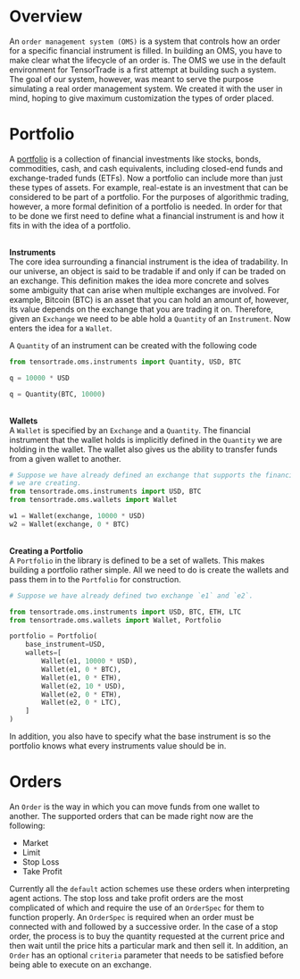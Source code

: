 # Overview
An `order management system (OMS)` is a system that controls how an order for a
specific financial instrument is filled. In building an OMS, you have to make clear
what the lifecycle of an order is. The OMS we use in the default environment for
TensorTrade is a first attempt at building such a system. The goal of our system,
however, was meant to serve the purpose simulating a real order management system.
We created it with the user in mind, hoping to give maximum customization the types
of order placed.

# Portfolio
A [portfolio](https://www.investopedia.com/terms/p/portfolio.asp) is a collection of financial investments like stocks, bonds, commodities, cash, and cash equivalents, including closed-end funds and exchange-traded funds (ETFs). Now a portfolio can include more than just these types of assets. For example, real-estate is an investment that can be considered to be part of a portfolio. For the purposes of algorithmic trading, however, a more formal definition of a portfolio is needed. In order for that to be done we first need to define what a financial instrument is and how it fits in with the idea of a portfolio.

<br> **Instruments** <br>
The core idea surrounding a financial instrument is the idea of tradability. In our universe, an object is said to be tradable if and only if can be traded on an exchange. This definition makes the idea more concrete and solves some ambiguity that can arise when multiple exchanges are involved. For example, Bitcoin (BTC) is an asset that you can hold an amount of, however, its value depends on the exchange that you are trading it on. Therefore, given an `Exchange` we need to be able hold a `Quantity` of an `Instrument`. Now enters the idea for a `Wallet`.

A `Quantity` of an instrument can be created with the following code
```python
from tensortrade.oms.instruments import Quantity, USD, BTC

q = 10000 * USD

q = Quantity(BTC, 10000)
```

<br> **Wallets** <br>
A `Wallet` is specified by an `Exchange` and a `Quantity`. The financial instrument that the wallet holds is implicitly defined in the `Quantity` we are holding in the wallet. The wallet also gives us the ability to transfer funds from a given wallet to another.

```python
# Suppose we have already defined an exchange that supports the financial instrument
# we are creating.
from tensortrade.oms.instruments import USD, BTC
from tensortrade.oms.wallets import Wallet

w1 = Wallet(exchange, 10000 * USD)
w2 = Wallet(exchange, 0 * BTC)
```

<br> **Creating a Portfolio** <br>
A `Portfolio` in the library is defined to be a set of wallets. This makes building a portfolio rather simple. All we need to do is create the wallets and pass them in to the `Portfolio` for construction.

```python
# Suppose we have already defined two exchange `e1` and `e2`.

from tensortrade.oms.instruments import USD, BTC, ETH, LTC
from tensortrade.oms.wallets import Wallet, Portfolio

portfolio = Portfolio(
    base_instrument=USD,
    wallets=[
        Wallet(e1, 10000 * USD),
        Wallet(e1, 0 * BTC),
        Wallet(e1, 0 * ETH),
        Wallet(e2, 10 * USD),
        Wallet(e2, 0 * ETH),
        Wallet(e2, 0 * LTC),
    ]
)

```
In addition, you also have to specify what the base instrument is so the portfolio knows what every instruments value should be in.

# Orders
An `Order` is the way in which you can move funds from one wallet to another. The supported orders that can be made right now are the following:
* Market
* Limit
* Stop Loss
* Take Profit

Currently all the `default` action schemes use these orders when interpreting agent actions. The stop loss and take profit orders are the most complicated of which and require the use of an `OrderSpec` for them to function properly. An `OrderSpec` is required when an order must be connected with and followed by a successive order. In the case of a stop order, the process is to buy the quantity requested at the current price and then wait until the price hits a particular mark and then sell it. In addition, an `Order` has an optional `criteria` parameter that needs to be satisfied before being able to execute on an exchange.
